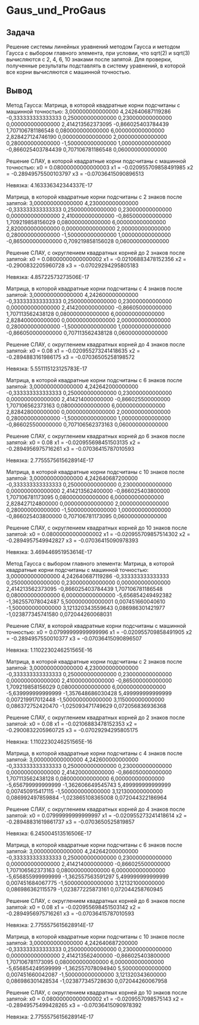 # Gaus_und_ProGaus
## Задача
Решение системы линейных уравнений методом Гаусса и методом Гаусса с выбором главного элемента, при условии, что  sqrt(2) и sqrt(3) вычисляются с 2, 4, 6, 10 знаками после запятой. 
Для проверки, полученные результаты подставлять в систему уравнений, в которой все корни вычисляются с машинной точностью.
## Вывод
Метод Гаусса: 
Матрица, в которой квадратные корни подсчитаны с машинной точностью: 
3,000000000000000   4,242640687119286   -0,333333333333333  0,250000000000000   0,230000000000000
0,000000000000000   2,414213562373095   -0,866025403784439  1,707106781186548   0,080000000000000
6,000000000000000   2,828427124746190   0,000000000000000   2,000000000000000   0,280000000000000
-1,500000000000000  1,000000000000000   -0,866025403784439  0,707106781186548   0,060000000000000

Решение СЛАУ, в которой квадратные корни подсчитаны с машинной точностью: 
x0 = 0.08000000000000003
x1 = -0.020955709858491985
x2 = -0.28949575500103797
x3 = -0.07036415090896513

Невязка: 
4.163336342344337E-17


Матрица, в которой квадратные корни подсчитаны с 2 знаков после запятой: 
3,000000000000000   4,230000000000000   -0,333333333333333  0,250000000000000   0,230000000000000
0,000000000000000   2,410000000000000   -0,865000000000000  1,709219858156029   0,080000000000000
6,000000000000000   2,820000000000000   0,000000000000000   2,000000000000000   0,280000000000000
-1,500000000000000  1,000000000000000   -0,865000000000000  0,709219858156028   0,060000000000000

Решение СЛАУ, с округлением квадратных корней до 2 знаков после запятой: 
x0 = 0.08000000000000002
x1 = -0.02106883478152356
x2 = -0.2900832205960728
x3 = -0.07029294295805183

Невязка: 
4.85722573273506E-17


Матрица, в которой квадратные корни подсчитаны с 4 знаков после запятой: 
3,000000000000000   4,242600000000000   -0,333333333333333  0,250000000000000   0,230000000000000
0,000000000000000   2,414200000000000   -0,866050000000000  1,707113562438128   0,080000000000000
6,000000000000000   2,828400000000000   0,000000000000000   2,000000000000000   0,280000000000000
-1,500000000000000  1,000000000000000   -0,866050000000000  0,707113562438128   0,060000000000000

Решение СЛАУ, с округлением квадратных корней до 4 знаков после запятой: 
x0 = 0.08
x1 = -0.020955273241418635
x2 = -0.2894883161986175
x3 = -0.07036505258198572

Невязка: 
5.551115123125783E-17


Матрица, в которой квадратные корни подсчитаны с 6 знаков после запятой: 
3,000000000000000   4,242642000000000   -0,333333333333333  0,250000000000000   0,230000000000000
0,000000000000000   2,414214000000000   -0,866025500000000  1,707106562373163   0,080000000000000
6,000000000000000   2,828428000000000   0,000000000000000   2,000000000000000   0,280000000000000
-1,500000000000000  1,000000000000000   -0,866025500000000  0,707106562373163   0,060000000000000

Решение СЛАУ, с округлением квадратных корней до 6 знаков после запятой: 
x0 = 0.08
x1 = -0.020955698451503135
x2 = -0.2894956975716261
x3 = -0.07036415787010593

Невязка: 
2.7755575615628914E-17


Матрица, в которой квадратные корни подсчитаны с 10 знаков после запятой: 
3,000000000000000   4,242640687200000   -0,333333333333333  0,250000000000000   0,230000000000000
0,000000000000000   2,414213562400000   -0,866025403800000  1,707106781173095   0,080000000000000
6,000000000000000   2,828427124800000   0,000000000000000   2,000000000000000   0,280000000000000
-1,500000000000000  1,000000000000000   -0,866025403800000  0,707106781173095   0,060000000000000

Решение СЛАУ, с округлением квадратных корней до 10 знаков после запятой: 
x0 = 0.08000000000000002
x1 = -0.020955709857514302
x2 = -0.2894957549942827
x3 = -0.07036415090978393

Невязка: 
3.469446951953614E-17


Метод Гаусса с выбором главного элемента: 
Матрица, в которой квадратные корни подсчитаны с машинной точностью: 
3,000000000000000   4,242640687119286   -0,333333333333333  0,250000000000000   0,230000000000000
0,000000000000000   2,414213562373095   -0,866025403784439  1,707106781186548   0,080000000000000
6,000000000000000   -5,656854249492382  -1,362557078042487  5,500000000000001   0,007451660040610
-1,500000000000000  3,121320343559643   0,086986301421977   -1,023877345741580  0,072044260068031

Решение СЛАУ, в которой квадратные корни подсчитаны с машинной точностью: 
x0 = 0.07999999999999996
x1 = -0.020955709858491905
x2 = -0.2894957550010377
x3 = -0.07036415090896507

Невязка: 
1.1102230246251565E-16


Матрица, в которой квадратные корни подсчитаны с 2 знаков после запятой: 
3,000000000000000   4,230000000000000   -0,333333333333333  0,250000000000000   0,230000000000000
0,000000000000000   2,410000000000000   -0,865000000000000  1,709219858156029   0,080000000000000
6,000000000000000   -5,639999999999999  -1,357648686030428  5,499999999999999   0,007219917012448
-1,500000000000000  3,115000000000000   0,086372752420470   -1,025093471749629  0,072056836936368

Решение СЛАУ, с округлением квадратных корней до 2 знаков после запятой: 
x0 = 0.08
x1 = -0.02106883478152353
x2 = -0.2900832205960725
x3 = -0.07029294295805175

Невязка: 
1.1102230246251565E-16


Матрица, в которой квадратные корни подсчитаны с 4 знаков после запятой: 
3,000000000000000   4,242600000000000   -0,333333333333333  0,250000000000000   0,230000000000000
0,000000000000000   2,414200000000000   -0,866050000000000  1,707113562438128   0,080000000000000
6,000000000000000   -5,656799999999999  -1,362606649545743  5,499999999999999   0,007450915417115
-1,500000000000000  3,121300000000000   0,086992497859884   -1,023865108365008  0,072044322186964

Решение СЛАУ, с округлением квадратных корней до 4 знаков после запятой: 
x0 = 0.07999999999999997
x1 = -0.020955273241418614
x2 = -0.28948831619861737
x3 = -0.0703650525819857

Невязка: 
6.245004513516506E-17


Матрица, в которой квадратные корни подсчитаны с 6 знаков после запятой: 
3,000000000000000   4,242642000000000   -0,333333333333333  0,250000000000000   0,230000000000000
0,000000000000000   2,414214000000000   -0,866025500000000  1,707106562373163   0,080000000000000
6,000000000000000   -5,656855999999999  -1,362557563591297  5,499999999999999   0,007451684067775
-1,500000000000000  3,121321000000000   0,086986362115579   -1,023877225873161  0,072044258760945

Решение СЛАУ, с округлением квадратных корней до 6 знаков после запятой: 
x0 = 0.08
x1 = -0.020955698451503142
x2 = -0.2894956975716261
x3 = -0.07036415787010593

Невязка: 
2.7755575615628914E-17


Матрица, в которой квадратные корни подсчитаны с 10 знаков после запятой: 
3,000000000000000   4,242640687200000   -0,333333333333333  0,250000000000000   0,230000000000000
0,000000000000000   2,414213562400000   -0,866025403800000  1,707106781173095   0,080000000000000
6,000000000000000   -5,656854249599999  -1,362557078094940  5,500000000000000   0,007451660042087
-1,500000000000000  3,121320343600000   0,086986301428534   -1,023877345728630  0,072044260067958

Решение СЛАУ, с округлением квадратных корней до 10 знаков после запятой: 
x0 = 0.08000000000000002
x1 = -0.0209557098575143
x2 = -0.28949575499428265
x3 = -0.07036415090978392

Невязка: 
2.7755575615628914E-17
